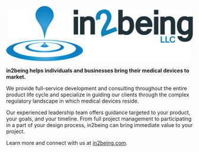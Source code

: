 <img src="../in2being-edit.png" width="512">

__in2being helps individuals and businesses bring their medical devices to market.__

We provide full-service development and consulting throughout the entire product life cycle and specialize in guiding our clients through the complex regulatory landscape in which medical devices reside.

Our experienced leadership team offers guidance targeted to your product, your goals, and your timeline. From full project management to participating in a part of your design process, in2being can bring immediate value to your project.

Learn more and connect with us at [in2being.com](https://www.in2being.com/).
